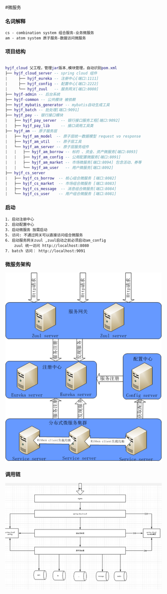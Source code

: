 #微服务

### 名词解释
    cs - combination system 组合服务-业务微服务
    am - atom system 原子服务-数据访问微服务
    
    
### 项目结构


``` lua

hyjf_cloud 父工程，管理jar版本,模块管理，自动识别pom.xml
├── hyjf_cloud_server -- spring cloud 组件
|     ├── hyjf_eureka -- 注册中心[端口:1111]
|     ├── hyjf_config -- 配置中心[端口:2222]
|     └── hyjf_zuul   -- 服务网关[端口:8080]
├── hyjf-admin -- 后台系统
├── hyjf-common -- 公共模块 被依赖
├── hyjf_mybatis_generator -- mybatis自动生成工具
├── hyjf_batch -- 批处理[端口:9091]
├── hyjf_pay -- 银行接口模块
|   ├── hyjf_pay_server  -- 银行接口服务工程[端口:9092]
|   ├── hyjf_pay_lib     -- 接口调用工具类
├── hyjf_am -- 原子服务层
|   ├── hyjf_am_model  -- 原子层统一数据模型 request vo response
|   ├── hyjf_am_util   -- 原子层工具
|   └── hyjf_am_server -- 原子层服务组件
|   |   ├── hyjf_am_borrow -- 标的 、资金、资产微服务[端口:8093]
|   |   ├── hyjf_am_config -- 公用配置微服务[端口:8091]
|   |   ├── hyjf_am_market -- 市场微服务[端口:8094] 包含活动、券等
|   |   └── hyjf_am_user   -- 用户微服务[端口:8092]
├── hyjf_cs_server
|   ├── hyjf_cs_borrow  -- 核心组合微服务 [端口:8082] 
|   ├── hyjf_cs_market  -- 市场组合微服务 [端口:8083] 
|   ├── hyjf_cs_message  -- 消息组合微服务[端口:8084] 
|   └── hyjf_cs_user    -- 用户组合微服务 [端口:8081] 

```

### 启动
    1. 启动注册中心 
    2. 启动配置中心 
    3. 启动微服务 按需启动
    5. 访问: 不通过网关可以直接访问组合微服务
    6. 启动服务网关zuul ,zuul启动之前必须启动am_config
        zuul 统一访问 http://localhost:8080
    7. batch 访问： http://localhost:9091
     
### 微服务架构
   ![调用链](pic2.png)    
       
### 调用链
   ![调用链](pic1.png)
   